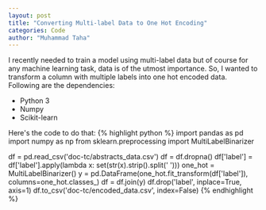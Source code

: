 ```yaml
---
layout: post
title: "Converting Multi-label Data to One Hot Encoding"
categories: Code
author: "Muhammad Taha"
---
```


I recently needed to train a model using multi-label data but of course for any machine learning task, data is of the utmost importance. So, I wanted to transform a column with multiple labels into one hot encoded data.
Following are the dependencies: 
* Python 3
* Numpy
* Scikit-learn

Here's the code to do that:
{% highlight python %}
import pandas as pd
import numpy as np
from sklearn.preprocessing import MultiLabelBinarizer


df = pd.read_csv('doc-tc/abstracts_data.csv')
df = df.dropna()
df['label'] = df['label'].apply(lambda x: set(str(x).strip().split(' ')))
one_hot = MultiLabelBinarizer()
y = pd.DataFrame(one_hot.fit_transform(df['label']), columns=one_hot.classes_)
df = df.join(y)
df.drop('label', inplace=True, axis=1)
df.to_csv('doc-tc/encoded_data.csv', index=False)
{% endhighlight %}
